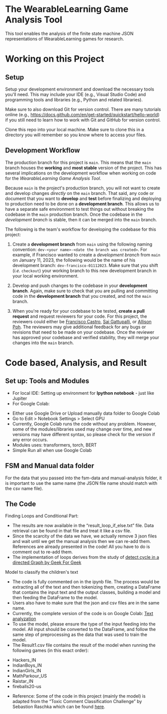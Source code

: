 # The WearableLearning Game Analysis Tool
This tool enables the analysis of the finite state machine JSON representations of WearableLearning games for research.

# Working on this Project

## Setup
Setup your development environment and download the necessary tools you'll need. This may include your IDE (e.g., Visual Studio Code) and programming tools and libraries (e.g., Python and related libraries).

Make sure to also download Git for version control. There are many tutorials online (e.g., https://docs.github.com/en/get-started/quickstart/hello-world) if you still need to learn how to work with Git and GitHub for version control.

Clone this repo into your local machine. Make sure to clone this in a directory you will remember so you know where to access your files.

## Development Workflow

The production branch for this project is `main`. This means that the `main` branch houses the **working** and **most stable** version of the project. This has several implications on the development workflow when working on code for the _WearableLearning Game Analysis Tool_.

Because `main` is the project's production branch, you will not want to create and develop changes _directly_ on the `main` branch. That said, any code or document that you want to **develop** and **test** before finalizing and deploying to production need to be done on a **development branch**. This allows us to have a separate safe environment to test things out without breaking the codebase in the `main` production branch. Once the codebase in the _development branch_ is stable, then it can be merged into the `main` branch.

The following is the team's workflow for developing the codebase for this project:

1. Create a **development branch** from `main` using the following naming convention: `dev-<your name>-<date the branch was created>`. For example, if Francisco wanted to create a _development branch_ from `main` on January 11, 2023, the following would be the name of his development branch: `dev-francisco-01112023`. Make sure that you shift (_i.e._ `checkout`) your working branch to this new development branch in your local working environment.

2. Develop and push changes to the codebase in your **development branch**. Again, make sure to check that you are pulling and committing code in the **development branch** that you created, and not the `main` branch.

3. When you're ready for your codebase to be tested, **create a pull request** and request reviewers for your code. For this project, the reviewers could either be [Francisco Castro](https://github.com/franciscastro), [Sai Gattupalli](https://github.com/sai-educ), or [Allison Poh](https://github.com/apoh3). The reviewers may give additional feedback for any bugs or revisions that need to be made on your codebase. Once the reviewer has approved your codebase and verified stability, they will merge your changes into the `main` branch.

# Code based, Analysis, and Result
## Set up: Tools and Modules
+ For local IDE: Setting up environment for **Ipython notebook** - just like Jupiter
+ For Google Colab: 
* Either use Google Drive or Upload manually data folder to Google Colab
* Go to Edit > Notebook Settings > Select GPU 
* Currently, Google Colab runs the code without any problem. However, some of the modules/libraries used may change over time, and new versions may have different syntax, so please check for the version if any error occurs. 
* Modules uses: transformers, torch, BERT
* Simple Run all when use Google Colab

## FSM and Manual data folder
For the data that you passed into the fsm-data and manual-analysis folder, it is important to use the same name (the JSON file name should match with the csv name file).

## The Code
Finding Loops and Conditional Part:
+ The results are now available in the “result_loop_if_else.txt” file. Data retrieval can be found in that file and treat it like a csv file.
+ Since the scarcity of the data we have, we actually remove 3 json files and wait until we get the manual analysis then we can re-add them. References are already presented in the code! All you have to do is comment out to re-add them.
+ The implementation of loops derives from the study of [detect cycle in a directed Graph by Geek For Geek](https://www.geeksforgeeks.org/detect-cycle-in-a-graph/)

Model to classify the children's text
+ The code is fully commented on in the ipynb file. The process would be extracting all of the text and then tokenizing them, creating a DataFrame that contains the input text and the output classes, building a model and then feeding the DataFrame to the model. 
+ Users also have to make sure that the json and csv files are in the same name. 
+ Currently, the complete version of the code is on Google Colab: [Text analyzation](https://colab.research.google.com/drive/1unju8IEMUfNFuNSi4zmcik0s6QUaCtzs)
+ To use the model, please ensure the type of the input feeding into the model. All input should be converted to the DataFrame, and follow the same step of preprocessing as the data that was used to train the model. 
+ The Result1.csv file contains the result of the model when running the following games (in this exact order):
* Hackers_IN
* IndianBoys_IN
* IndianGirls_IN
* MathParkour_US
* Raistar_IN
* fireballs20-us
+ Reference: Some of the code in this project (mainly the model) is adapted from the “Toxic Comment Classification Challenge” by Sebastion Raschka which can be found [here](https://www.kaggle.com/code/rasbtn/distilbert-v0/notebook). 
